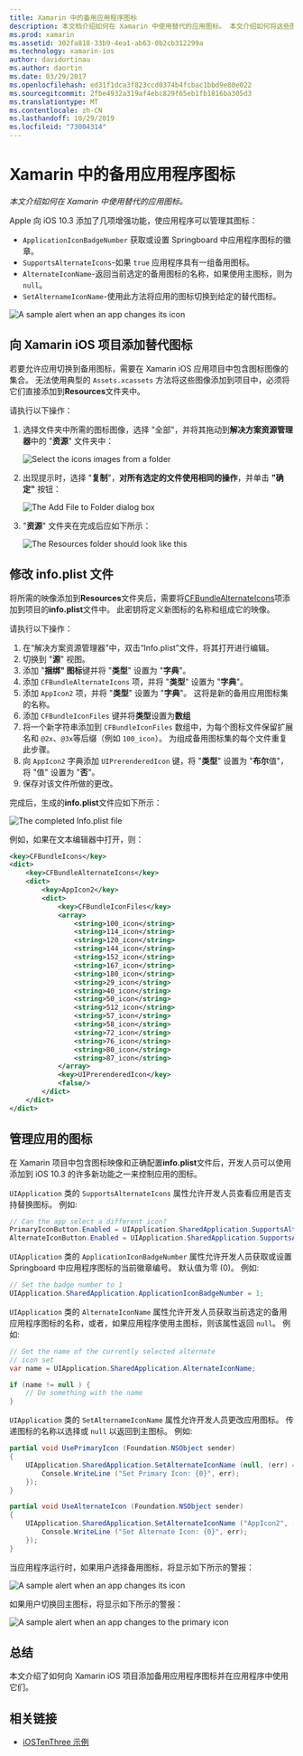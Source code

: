 ```yaml
---
title: Xamarin 中的备用应用程序图标
description: 本文档介绍如何在 Xamarin 中使用替代的应用图标。 本文介绍如何将这些图标添加到 Xamarin iOS 项目，如何修改 info.plist 文件，以及如何以编程方式管理应用程序的图标。
ms.prod: xamarin
ms.assetid: 302fa818-33b9-4ea1-ab63-0b2cb312299a
ms.technology: xamarin-ios
author: davidortinau
ms.author: daortin
ms.date: 03/29/2017
ms.openlocfilehash: ed31f1dca3f823ccd0374b4fcbac1bbd9e80e022
ms.sourcegitcommit: 2fbe4932a319af4ebc829f65eb1fb1816ba305d3
ms.translationtype: MT
ms.contentlocale: zh-CN
ms.lasthandoff: 10/29/2019
ms.locfileid: "73004314"
---
```

# <a name="alternate-app-icons-in-xamarinios"></a>Xamarin 中的备用应用程序图标

_本文介绍如何在 Xamarin 中使用替代的应用图标。_

Apple 向 iOS 10.3 添加了几项增强功能，使应用程序可以管理其图标：

- `ApplicationIconBadgeNumber` 获取或设置 Springboard 中应用程序图标的徽章。
- `SupportsAlternateIcons`-如果 `true` 应用程序具有一组备用图标。
- `AlternateIconName`-返回当前选定的备用图标的名称，如果使用主图标，则为 `null`。
- `SetAlternameIconName`-使用此方法将应用的图标切换到给定的替代图标。

![](alternate-app-icons-images/icons04.png "A sample alert when an app changes its icon")

<a name="Adding-Alternate-Icons" />

## <a name="adding-alternate-icons-to-a-xamarinios-project"></a>向 Xamarin iOS 项目添加替代图标

若要允许应用切换到备用图标，需要在 Xamarin iOS 应用项目中包含图标图像的集合。 无法使用典型的 `Assets.xcassets` 方法将这些图像添加到项目中，必须将它们直接添加到**Resources**文件夹中。

请执行以下操作：

1. 选择文件夹中所需的图标图像，选择 "全部"，并将其拖动到**解决方案资源管理器**中的 "**资源**" 文件夹中：

    ![](alternate-app-icons-images/icons00.png "Select the icons images from a folder")

2. 出现提示时，选择 "**复制**"，**对所有选定的文件使用相同的操作**，并单击 **"确定"** 按钮：

    ![](alternate-app-icons-images/icons02.png "The Add File to Folder dialog box")

3. "**资源**" 文件夹在完成后应如下所示：

    ![](alternate-app-icons-images/icons01.png "The Resources folder should look like this")

<a name="Modifying-the-Info.plist-File" />

## <a name="modifying-the-infoplist-file"></a>修改 info.plist 文件

将所需的映像添加到**Resources**文件夹后，需要将[CFBundleAlternateIcons](https://developer.apple.com/library/content/documentation/General/Reference/InfoPlistKeyReference/Articles/CoreFoundationKeys.html#//apple_ref/doc/uid/TP40009249-SW13)项添加到项目的**info.plist**文件中。 此密钥将定义新图标的名称和组成它的映像。

请执行以下操作：

1. 在“解决方案资源管理器”中，双击“Info.plist”文件，将其打开进行编辑。
2. 切换到 "**源**" 视图。
3. 添加 "**捆绑" 图标**键并将 "**类型**" 设置为 "**字典**"。
4. 添加 `CFBundleAlternateIcons` 项，并将 "**类型**" 设置为 "**字典**"。
5. 添加 `AppIcon2` 项，并将 "**类型**" 设置为 "**字典**"。 这将是新的备用应用图标集的名称。
6. 添加 `CFBundleIconFiles` 键并将**类型**设置为**数组**
7. 将一个新字符串添加到 `CFBundleIconFiles` 数组中，为每个图标文件保留扩展名和 `@2x`、`@3x`等后缀（例如 `100_icon`）。 为组成备用图标集的每个文件重复此步骤。
8. 向 `AppIcon2` 字典添加 `UIPrerenderedIcon` 键，将 "**类型**" 设置为 "**布尔**值"，将 "值" 设置为 "**否**"。
9. 保存对该文件所做的更改。

完成后，生成的**info.plist**文件应如下所示：

![](alternate-app-icons-images/icons03.png "The completed Info.plist file")

例如，如果在文本编辑器中打开，则：

```xml
<key>CFBundleIcons</key>
<dict>
    <key>CFBundleAlternateIcons</key>
    <dict>
        <key>AppIcon2</key>
        <dict>
            <key>CFBundleIconFiles</key>
            <array>
                <string>100_icon</string>
                <string>114_icon</string>
                <string>120_icon</string>
                <string>144_icon</string>
                <string>152_icon</string>
                <string>167_icon</string>
                <string>180_icon</string>
                <string>29_icon</string>
                <string>40_icon</string>
                <string>50_icon</string>
                <string>512_icon</string>
                <string>57_icon</string>
                <string>58_icon</string>
                <string>72_icon</string>
                <string>76_icon</string>
                <string>80_icon</string>
                <string>87_icon</string>
            </array>
            <key>UIPrerenderedIcon</key>
            <false/>
        </dict>
    </dict>
</dict>
```

<a name="Managing-the-Apps-Icon" />

## <a name="managing-the-apps-icon"></a>管理应用的图标 

在 Xamarin 项目中包含图标映像和正确配置**info.plist**文件后，开发人员可以使用添加到 iOS 10.3 的许多新功能之一来控制应用的图标。

`UIApplication` 类的 `SupportsAlternateIcons` 属性允许开发人员查看应用是否支持替换图标。 例如:

```csharp
// Can the app select a different icon?
PrimaryIconButton.Enabled = UIApplication.SharedApplication.SupportsAlternateIcons;
AlternateIconButton.Enabled = UIApplication.SharedApplication.SupportsAlternateIcons;
```

`UIApplication` 类的 `ApplicationIconBadgeNumber` 属性允许开发人员获取或设置 Springboard 中应用程序图标的当前徽章编号。 默认值为零 (0)。 例如:

```csharp
// Set the badge number to 1
UIApplication.SharedApplication.ApplicationIconBadgeNumber = 1;
```

`UIApplication` 类的 `AlternateIconName` 属性允许开发人员获取当前选定的备用应用程序图标的名称，或者，如果应用程序使用主图标，则该属性返回 `null`。 例如:

```csharp
// Get the name of the currently selected alternate
// icon set
var name = UIApplication.SharedApplication.AlternateIconName;

if (name != null ) {
    // Do something with the name
}
```

`UIApplication` 类的 `SetAlternameIconName` 属性允许开发人员更改应用图标。 传递图标的名称以选择或 `null` 以返回到主图标。 例如:

```csharp
partial void UsePrimaryIcon (Foundation.NSObject sender)
{
    UIApplication.SharedApplication.SetAlternateIconName (null, (err) => {
        Console.WriteLine ("Set Primary Icon: {0}", err);
    });
}

partial void UseAlternateIcon (Foundation.NSObject sender)
{
    UIApplication.SharedApplication.SetAlternateIconName ("AppIcon2", (err) => {
        Console.WriteLine ("Set Alternate Icon: {0}", err);
    });
}
```

当应用程序运行时，如果用户选择备用图标，将显示如下所示的警报：

![](alternate-app-icons-images/icons04.png "A sample alert when an app changes its icon")

如果用户切换回主图标，将显示如下所示的警报：

![](alternate-app-icons-images/icons05.png "A sample alert when an app changes to the primary icon")

<a name="Summary" />

## <a name="summary"></a>总结

本文介绍了如何向 Xamarin iOS 项目添加备用应用程序图标并在应用程序中使用它们。

## <a name="related-links"></a>相关链接

- [iOSTenThree 示例](https://docs.microsoft.com/samples/xamarin/ios-samples/ios10-iostenthree/)
